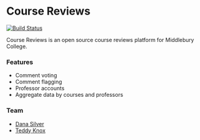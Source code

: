 # Course Reviews

[![Build Status](https://travis-ci.org/coursereviews/coursereviews.png?branch=master)](https://travis-ci.org/coursereviews/coursereviews)

Course Reviews is an open source course reviews platform for Middlebury College.

### Features

 - Comment voting
 - Comment flagging
 - Professor accounts
 - Aggregate data by courses and professors

### Team

 - [Dana Silver](https://github.com/danasilver)
 - [Teddy Knox](https://github.com/teddyknox)